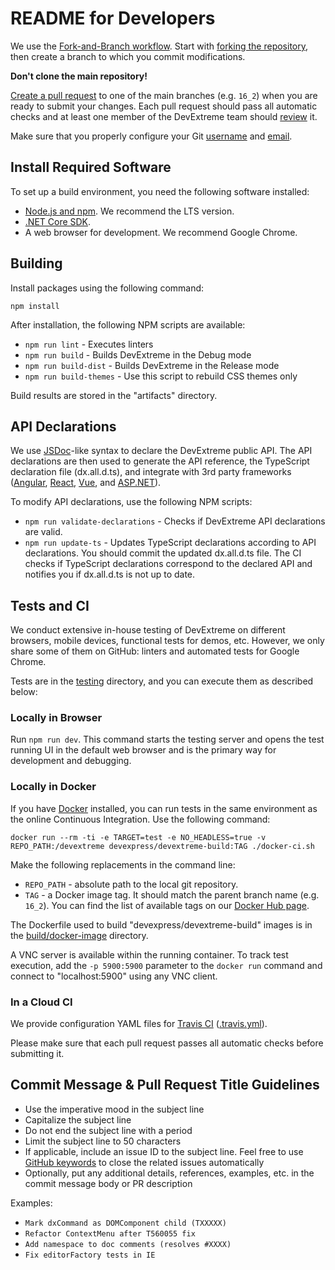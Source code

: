 # README for Developers

We use the [Fork-and-Branch workflow](http://blog.scottlowe.org/2015/01/27/using-fork-branch-git-workflow/). Start with [forking the repository](https://help.github.com/articles/fork-a-repo/), then create a branch to which you commit modifications.

**Don't clone the main repository!**

[Create a pull request](https://help.github.com/articles/creating-a-pull-request-from-a-fork/) to one of the main branches (e.g. `16_2`) when you are ready to submit your changes. Each pull request should pass all automatic checks and at least one member of the DevExtreme team should [review](https://help.github.com/articles/about-pull-request-reviews/) it.

Make sure that you properly configure your Git [username](https://help.github.com/articles/setting-your-username-in-git) and [email](https://help.github.com/articles/setting-your-email-in-git).

## Install Required Software

To set up a build environment, you need the following software installed:

- [Node.js and npm](https://nodejs.org/en/download/). We recommend the LTS version.
- [.NET Core SDK](https://www.microsoft.com/net/download/core).
- A web browser for development. We recommend Google Chrome.

## Building

Install packages using the following command:

    npm install

After installation, the following NPM scripts are available:

- `npm run lint` - Executes linters
- `npm run build` - Builds DevExtreme in the Debug mode
- `npm run build-dist` - Builds DevExtreme in the Release mode
- `npm run build-themes` - Use this script to rebuild CSS themes only

Build results are stored in the "artifacts" directory.

## API Declarations

We use [JSDoc](https://en.wikipedia.org/wiki/JSDoc)-like syntax to declare the DevExtreme public API. The API declarations are then used to generate the API reference, the TypeScript declaration file (dx.all.d.ts), and integrate with 3rd party frameworks ([Angular](https://github.com/devexpress/devextreme-angular), [React](https://github.com/devexpress/devextreme-react), [Vue](https://github.com/devexpress/devextreme-vue), and [ASP.NET](https://js.devexpress.com/Overview/Mvc/)).

To modify API declarations, use the following NPM scripts:

- `npm run validate-declarations` - Checks if DevExtreme API declarations are valid.
- `npm run update-ts` - Updates TypeScript declarations according to API declarations. You should commit the updated dx.all.d.ts file. The CI checks if TypeScript declarations correspond to the declared API and notifies you if dx.all.d.ts is not up to date.

## Tests and CI

We conduct extensive in-house testing of DevExtreme on different browsers, mobile devices, functional tests for demos, etc. However, we only share some of them on GitHub: linters and automated tests for Google Chrome.

Tests are in the [testing](testing) directory, and you can execute them as described below:

### Locally in Browser

Run `npm run dev`. This command starts the testing server and opens the test running UI in the default web browser and is the primary way for development and debugging.

### Locally in Docker

If you have [Docker](https://docs.docker.com/engine/installation/) installed, you can run tests in the same environment as the online Continuous Integration. Use the following command:

```
docker run --rm -ti -e TARGET=test -e NO_HEADLESS=true -v REPO_PATH:/devextreme devexpress/devextreme-build:TAG ./docker-ci.sh
```

Make the following replacements in the command line:

- `REPO_PATH` - absolute path to the local git repository.
- `TAG` - a Docker image tag. It should match the parent branch name (e.g. `16_2`). You can find the list of available tags on our [Docker Hub page](https://hub.docker.com/r/devexpress/devextreme-build/tags/).

The Dockerfile used to build "devexpress/devextreme-build" images is in the [build/docker-image](build/docker-image/Dockerfile) directory.

A VNC server is available within the running container. To track test execution, add the `-p 5900:5900` parameter to the `docker run` command and connect to "localhost:5900" using any VNC client.

### In a Cloud CI

We provide configuration YAML files for [Travis CI](https://travis-ci.org/) ([.travis.yml](.travis.yml)).

Please make sure that each pull request passes all automatic checks before submitting it.

## Commit Message & Pull Request Title Guidelines

- Use the imperative mood in the subject line
- Capitalize the subject line
- Do not end the subject line with a period
- Limit the subject line to 50 characters
- If applicable, include an issue ID to the subject line. Feel free to use [GitHub keywords](https://help.github.com/articles/closing-issues-using-keywords/) to close the related issues automatically
- Optionally, put any additional details, references, examples, etc. in the commit message body or PR description

Examples:

- `Mark dxCommand as DOMComponent child (TXXXXX)`
- `Refactor ContextMenu after T560055 fix`
- `Add namespace to doc comments (resolves #XXXX)`
- `Fix editorFactory tests in IE`
